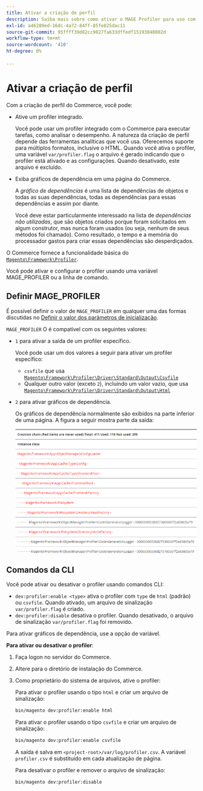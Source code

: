 ```yaml
---
title: Ativar a criação de perfil
description: Saiba mais sobre como ativar o MAGE Profiler para uso com suas ferramentas analíticas.
exl-id: a46289ed-16dc-4a72-84ff-85fe825dac11
source-git-commit: 95ffff39d82cc9027fa633dffedf15193040802d
workflow-type: tm+mt
source-wordcount: '410'
ht-degree: 0%

---
```


# Ativar a criação de perfil

Com a criação de perfil do Commerce, você pode:

- Ative um profiler integrado.

   Você pode usar um profiler integrado com o Commerce para executar tarefas, como analisar o desempenho. A natureza da criação de perfil depende das ferramentas analíticas que você usa. Oferecemos suporte para múltiplos formatos, inclusive o HTML. Quando você ativa o profiler, uma variável `var/profiler.flag` o arquivo é gerado indicando que o profiler está ativado e as configurações. Quando desativado, este arquivo é excluído.

- Exiba gráficos de dependência em uma página do Commerce.

   A _gráfico de dependências_ é uma lista de dependências de objetos e todas as suas dependências, todas as dependências para essas dependências e assim por diante.

   Você deve estar particularmente interessado na lista de _dependências não utilizadas_, que são objetos criados porque foram solicitados em algum construtor, mas nunca foram usados (ou seja, nenhum de seus métodos foi chamado). Como resultado, o tempo e a memória do processador gastos para criar essas dependências são desperdiçados.

O Commerce fornece a funcionalidade básica do [`Magento\Framework\Profiler`][profiler].

Você pode ativar e configurar o profiler usando uma variável MAGE_PROFILER ou a linha de comando.

## Definir MAGE_PROFILER

É possível definir o valor de `MAGE_PROFILER` em qualquer uma das formas discutidas no [Definir o valor dos parâmetros de inicialização](../bootstrap/set-parameters.md).

`MAGE_PROFILER` O é compatível com os seguintes valores:

- `1` para ativar a saída de um profiler específico.

   Você pode usar um dos valores a seguir para ativar um profiler específico:

   - `csvfile` que usa [`Magento\Framework\Profiler\Driver\Standard\Output\Csvfile`][csvfile]
   - Qualquer outro valor (exceto `2`), incluindo um valor vazio, que usa [`Magento\Framework\Profiler\Driver\Standard\Output\Html`][html]

- `2` para ativar gráficos de dependência.

   Os gráficos de dependência normalmente são exibidos na parte inferior de uma página. A figura a seguir mostra parte da saída:

   ![Gráficos de dependência](../../assets/configuration/depend-graphs.png)

## Comandos da CLI

Você pode ativar ou desativar o profiler usando comandos CLI:

- `dev:profiler:enable <type>` ativa o profiler com `type` de `html` (padrão) ou `csvfile`. Quando ativado, um arquivo de sinalização `var/profiler.flag` é criado.
- `dev:profiler:disable` desativa o profiler. Quando desativado, o arquivo de sinalização `var/profiler.flag` foi removido.

Para ativar gráficos de dependência, use a opção de variável.

**Para ativar ou desativar o profiler**:

1. Faça logon no servidor do Commerce.
1. Altere para o diretório de instalação do Commerce.
1. Como proprietário do sistema de arquivos, ative o profiler:

   Para ativar o profiler usando o tipo `html` e criar um arquivo de sinalização:

   ```bash
   bin/magento dev:profiler:enable html
   ```

   Para ativar o profiler usando o tipo `csvfile` e criar um arquivo de sinalização:

   ```bash
   bin/magento dev:profiler:enable csvfile
   ```

   A saída é salva em `<project-root>/var/log/profiler.csv`. A variável `profiler.csv` é substituído em cada atualização de página.

   Para desativar o profiler e remover o arquivo de sinalização:

   ```bash
   bin/magento dev:profiler:disable
   ```

<!-- link definitions -->

[csvfile]: https://github.com/magento/magento2/blob/2.4/lib/internal/Magento/Framework/Profiler/Driver/Standard/Output/Csvfile.php
[html]: https://github.com/magento/magento2/blob/2.4/lib/internal/Magento/Framework/Profiler/Driver/Standard/Output/Html.php
[profiler]: https://github.com/magento/magento2/blob/2.4/lib/internal/Magento/Framework/Profiler.php
